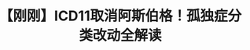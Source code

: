 ---
title: 【刚刚】ICD11取消阿斯伯格！孤独症分类改动全解读
tags: [ASD, 孤独症谱系, Aspie, 孤独]
color: danger
description: 只知道游戏成瘾是病？孤独症分类变天了！
external_url: http://mp.weixin.qq.com/s?__biz=MzIyMzgyMjY5NQ==&amp;mid=2247483812&amp;idx=1&amp;sn=29fc7eb09cc9f19983fb76d0a206d561&amp;chksm=e81917acdf6e9eba3d5898b9dc71d398304efb5892a5b1a70cc00570ce7bf7ec5e089fe738d9&amp;scene=27#wechat_redirect
---